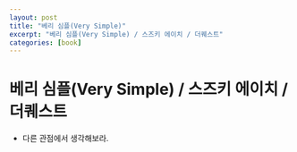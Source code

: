 ```yaml
---
layout: post
title: "베리 심플(Very Simple)"
excerpt: "베리 심플(Very Simple) / 스즈키 에이치 / 더퀘스트"
categories: [book]
---
```


# 베리 심플(Very Simple) / 스즈키 에이치 / 더퀘스트

- 다른 관점에서 생각해보라.
